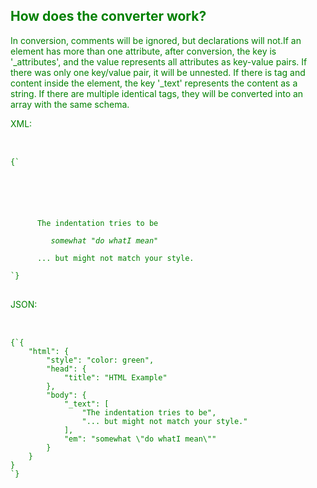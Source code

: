 ## How does the converter work?

In conversion, comments will be ignored, but declarations will not.If an element has more than one attribute, after conversion, the key is '\_attributes', and the value represents all attributes as key-value pairs. If there was only one key/value pair, it will be unnested. If there is tag and content inside the element, the key '\_text' represents the content as a string. If there are multiple identical tags, they will be converted into an array with the same schema.

XML:

<pre>


<code class="language-xml hljs">{`<?xml version="1.0" encoding="UTF-8"?>
<html style="color: green">
   <!-- this is a comment -->
   <head>
      <title>
         HTML Example
      </title>
   </head>
   <body>
      The indentation tries to be
      <em>
         somewhat &quot;do whatI mean&quot;
      </em>
      ... but might not match your style.
   </body>
</html>`}
</code>
</pre>

JSON:

<pre>


<code class="language-json hljs">{`{
    "html": {
        "style": "color: green",
        "head": {
            "title": "HTML Example"
        },
        "body": {
            "_text": [
                "The indentation tries to be",
                "... but might not match your style."
            ],
            "em": "somewhat \"do whatI mean\""
        }
    }
}
`}
</code>
</pre>
